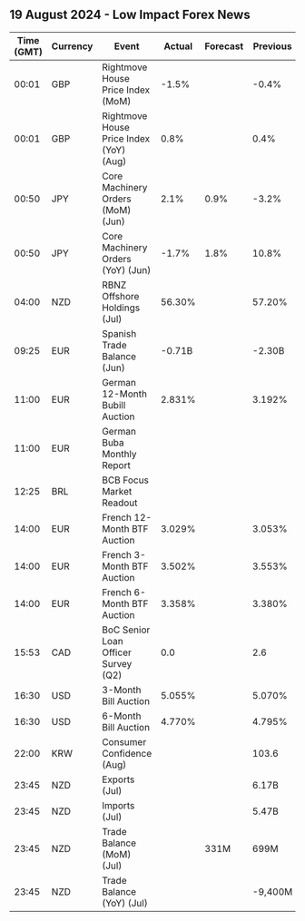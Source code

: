 ## 19 August 2024 - Low Impact Forex News

| Time (GMT) | Currency | Event | Actual | Forecast | Previous |
|------|----------|-------|--------|----------|----------|
| 00:01 | GBP | Rightmove House Price Index (MoM) | -1.5% |  | -0.4% |
| 00:01 | GBP | Rightmove House Price Index (YoY) (Aug) | 0.8% |  | 0.4% |
| 00:50 | JPY | Core Machinery Orders (MoM) (Jun) | 2.1% | 0.9% | -3.2% |
| 00:50 | JPY | Core Machinery Orders (YoY) (Jun) | -1.7% | 1.8% | 10.8% |
| 04:00 | NZD | RBNZ Offshore Holdings (Jul) | 56.30% |  | 57.20% |
| 09:25 | EUR | Spanish Trade Balance (Jun) | -0.71B |  | -2.30B |
| 11:00 | EUR | German 12-Month Bubill Auction | 2.831% |  | 3.192% |
| 11:00 | EUR | German Buba Monthly Report |  |  |  |
| 12:25 | BRL | BCB Focus Market Readout |  |  |  |
| 14:00 | EUR | French 12-Month BTF Auction | 3.029% |  | 3.053% |
| 14:00 | EUR | French 3-Month BTF Auction | 3.502% |  | 3.553% |
| 14:00 | EUR | French 6-Month BTF Auction | 3.358% |  | 3.380% |
| 15:53 | CAD | BoC Senior Loan Officer Survey (Q2) | 0.0 |  | 2.6 |
| 16:30 | USD | 3-Month Bill Auction | 5.055% |  | 5.070% |
| 16:30 | USD | 6-Month Bill Auction | 4.770% |  | 4.795% |
| 22:00 | KRW | Consumer Confidence (Aug) |  |  | 103.6 |
| 23:45 | NZD | Exports (Jul) |  |  | 6.17B |
| 23:45 | NZD | Imports (Jul) |  |  | 5.47B |
| 23:45 | NZD | Trade Balance (MoM) (Jul) |  | 331M | 699M |
| 23:45 | NZD | Trade Balance (YoY) (Jul) |  |  | -9,400M |

